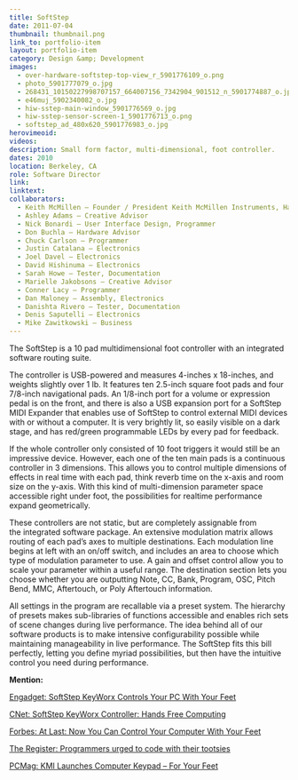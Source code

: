 ```yaml
---
title: SoftStep
date: 2011-07-04
thumbnail: thumbnail.png
link_to: portfolio-item
layout: portfolio-item
category: Design &amp; Development
images:
  - over-hardware-softstep-top-view_r_5901776109_o.png
  - photo_5901777079_o.jpg
  - 268431_10150227998707157_664007156_7342904_901512_n_5901774887_o.jpg
  - e46muj_5902340082_o.jpg
  - hiw-sstep-main-window_5901776569_o.jpg
  - hiw-sstep-sensor-screen-1_5901776713_o.png
  - softstep_ad_480x620_5901776983_o.jpg
herovimeoid:
videos:
description: Small form factor, multi-dimensional, foot controller.
dates: 2010
location: Berkeley, CA
role: Software Director
link:
linktext:
collaborators:
  - Keith McMillen – Founder / President Keith McMillen Instruments, Hardware and Creative Director
  - Ashley Adams – Creative Advisor
  - Nick Bonardi – User Interface Design, Programmer
  - Don Buchla – Hardware Advisor
  - Chuck Carlson – Programmer
  - Justin Catalana – Electronics
  - Joel Davel – Electronics
  - David Hishinuma – Electronics
  - Sarah Howe – Tester, Documentation
  - Marielle Jakobsons – Creative Advisor
  - Conner Lacy – Programmer
  - Dan Maloney – Assembly, Electronics
  - Danishta Rivero – Tester, Documentation
  - Denis Saputelli – Electronics
  - Mike Zawitkowski – Business
---
```

The SoftStep is a 10 pad multidimensional foot controller with an integrated software routing suite.

The controller is USB-powered and measures 4-inches x 18-inches, and weights slightly over 1 lb. It features ten 2.5-inch square foot pads and four 7/8-inch navigational pads. An 1/8-inch port for a volume or expression pedal is on the front, and there is also a USB expansion port for a SoftStep MIDI Expander that enables use of SoftStep to control external MIDI devices with or without a computer. It is very brightly lit, so easily visible on a dark stage, and has red/green programmable LEDs by every pad for feedback.

If the whole controller only consisted of 10 foot triggers it would still be an impressive device. However, each one of the ten main pads is a continuous controller in 3 dimensions. This allows you to control multiple dimensions of effects in real time with each pad, think reverb time on the x-axis and room size on the y-axis. With this kind of multi-dimension parameter space accessible right under foot, the possibilities for realtime performance expand geometrically.

These controllers are not static, but are completely assignable from the integrated software package. An extensive modulation matrix allows routing of each pad&#8217;s axes to multiple destinations. Each modulation line begins at left with an on/off switch, and includes an area to choose which type of modulation parameter to use. A gain and offset control allow you to scale your parameter within a useful range. The destination section lets you choose whether you are outputting Note, CC, Bank, Program, OSC, Pitch Bend, MMC, Aftertouch, or Poly Aftertouch information.

All settings in the program are recallable via a preset system. The hierarchy of presets makes sub-libraries of functions accessible and enables rich sets of scene changes during live performance. The idea behind all of our software products is to make intensive configurability possible while maintaining manageability in live performance. The SoftStep fits this bill perfectly, letting you define myriad possibilities, but then have the intuitive control you need during performance.

**Mention:**

[Engadget: SoftStep KeyWorx Controls Your PC With Your Feet](http://www.engadget.com/2011/06/22/softstep-keyworx-controls-your-pc-with-your-feet-turns-browsing/)

[CNet: SoftStep KeyWorx Controller: Hands Free Computing](http://news.cnet.com/8301-17938_105-20073064-1/softstep-keyworx-controller-hands-free-computing/)

[Forbes: At Last: Now You Can Control Your Computer With Your Feet](http://blogs.forbes.com/briancaulfield/2011/06/21/at-last-now-you-can-control-your-computer-with-your-feet/)

[The Register: Programmers urged to code with their tootsies](http://www.theregister.co.uk/2011/06/21/softstep_keyworx/)

[PCMag: KMI Launches Computer Keypad – For Your Feet](http://www.pcmag.com/article2/0,2817,2387394,00.asp)